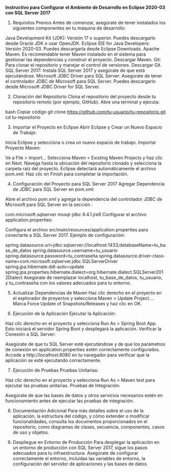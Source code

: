**Instructivo para Configurar el Ambiente de Desarrollo en Eclipse 2020-03 con SQL Server 2017**

1. Requisitos Previos
Antes de comenzar, asegúrate de tener instalados los siguientes componentes en tu máquina de desarrollo:

Java Development Kit (JDK): Versión 17 o superior. Puedes descargarlo desde Oracle JDK o usar OpenJDK.
Eclipse IDE for Java Developers: Versión 2020-03. Puedes descargarla desde Eclipse Downloads.
Apache Maven: Es recomendable tener Maven instalado en el sistema para gestionar las dependencias y construir el proyecto. Descargar Maven.
Git: Para clonar el repositorio y manejar el control de versiones. Descargar Git.
SQL Server 2017: Instala SQL Server 2017 y asegúrate de que está ejecutándose.
Microsoft JDBC Driver para SQL Server: Asegúrate de tener el controlador JDBC de Microsoft para SQL Server. Puedes descargarlo desde Microsoft JDBC Driver for SQL Server.

2. Clonación del Repositorio
Clona el repositorio del proyecto desde tu repositorio remoto (por ejemplo, GitHub). Abre una terminal y ejecuta:

bash
Copiar código
git clone https://github.com/tu-usuario/tu-repositorio.git
cd tu-repositorio

3. Importar el Proyecto en Eclipse
Abrir Eclipse y Crear un Nuevo Espacio de Trabajo:

Inicia Eclipse y selecciona o crea un nuevo espacio de trabajo.
Importar Proyecto Maven:

Ve a File > Import...
Selecciona Maven > Existing Maven Projects y haz clic en Next.
Navega hasta la ubicación del repositorio clonado y selecciona la carpeta raíz del proyecto. Eclipse detectará automáticamente el archivo pom.xml.
Haz clic en Finish para completar la importación.

4. Configuración del Proyecto para SQL Server 2017
Agregar Dependencia de JDBC para SQL Server en pom.xml:

Abre el archivo pom.xml y agrega la dependencia del controlador JDBC de Microsoft para SQL Server en la sección <dependencies>:


<dependency>
    <groupId>com.microsoft.sqlserver</groupId>
    <artifactId>mssql-jdbc</artifactId>
    <version>9.4.1.jre8</version>
</dependency>
Configurar el archivo application.properties:

Configura el archivo src/main/resources/application.properties para conectarte a SQL Server 2017. Ejemplo de configuración:


spring.datasource.url=jdbc:sqlserver://localhost:1433;databaseName=tu_base_de_datos
spring.datasource.username=tu_usuario
spring.datasource.password=tu_contraseña
spring.datasource.driver-class-name=com.microsoft.sqlserver.jdbc.SQLServerDriver
spring.jpa.hibernate.ddl-auto=update
spring.jpa.properties.hibernate.dialect=org.hibernate.dialect.SQLServer2012Dialect
Asegúrate de reemplazar localhost, tu_base_de_datos, tu_usuario, y tu_contraseña con los valores adecuados para tu entorno.

5. Actualizar Dependencias de Maven
Haz clic derecho en el proyecto en el explorador de proyectos y selecciona Maven > Update Project....
Marca Force Update of Snapshots/Releases y haz clic en OK.

7. Ejecución de la Aplicación
Ejecutar la Aplicación:

Haz clic derecho en el proyecto y selecciona Run As > Spring Boot App. Esto iniciará el servidor Spring Boot y desplegará la aplicación.
Verificar la Conexión a SQL Server:

Asegúrate de que tu SQL Server esté ejecutándose y de que los parámetros de conexión en application.properties estén correctamente configurados.
Accede a http://localhost:8080 en tu navegador para verificar que la aplicación se esté ejecutando correctamente.

7. Ejecución de Pruebas
Pruebas Unitarias:

Haz clic derecho en el proyecto y selecciona Run As > Maven test para ejecutar las pruebas unitarias.
Pruebas de Integración:

Asegúrate de que las bases de datos y otros servicios necesarios estén en funcionamiento antes de ejecutar las pruebas de integración.

8. Documentación Adicional
Para más detalles sobre el uso de la aplicación, la estructura del código, y cómo extender o modificar funcionalidades, consulta los documentos proporcionados en el repositorio, como diagramas de clases, secuencia, componentes, casos de uso y objetos.

9. Despliegue en Entorno de Producción
Para desplegar la aplicación en un entorno de producción con SQL Server 2017, sigue los pasos adecuados para tu infraestructura. Asegúrate de configurar correctamente el entorno, incluidas las variables de entorno, la configuración del servidor de aplicaciones y las bases de datos.
